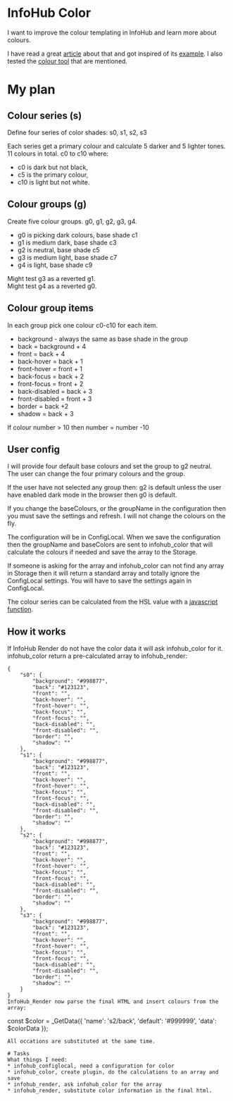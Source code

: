 # InfoHub Color

I want to improve the colour templating in InfoHub and learn more about colours.

I have read a great [article](https://www.smashingmagazine.com/2020/08/application-color-schemes-css-custom-properties/)
about that and got inspired of its [example](https://codepen.io/smashingmag/pen/LYNEXdw). I also tested
the [colour tool](https://paletton.com/#uid=74H0X0kllllaFw0g0qFpxgxw0aF) that are mentioned.

# My plan

## Colour series (s)

Define four series of color shades: s0, s1, s2, s3

Each series get a primary colour and calculate 5 darker and 5 lighter tones. 11 colours in total. c0 to c10 where:

* c0 is dark but not black,
* c5 is the primary colour,
* c10 is light but not white.

## Colour groups (g)

Create five colour groups. g0, g1, g2, g3, g4.

* g0 is picking dark colours, base shade c1
* g1 is medium dark, base shade c3
* g2 is neutral, base shade c5
* g3 is medium light, base shade c7
* g4 is light, base shade c9

Might test g3 as a reverted g1.  
Might test g4 as a reverted g0.

## Colour group items

In each group pick one colour c0-c10 for each item.

* background - always the same as base shade in the group
* back = background + 4
* front = back + 4
* back-hover = back + 1
* front-hover = front + 1
* back-focus = back + 2
* front-focus = front + 2
* back-disabled = back + 3
* front-disabled = front + 3
* border = back +2
* shadow = back + 3

If colour number > 10 then number = number -10

## User config

I will provide four default base colours and set the group to g2 neutral.  
The user can change the four primary colours and the group.

If the user have not selected any group then: g2 is default unless the user have enabled dark mode in the browser then
g0 is default.

If you change the baseColours, or the groupName in the configuration then you must save the settings and refresh. I will
not change the colours on the fly.

The configuration will be in ConfigLocal. When we save the configuration then the groupName and baseColors are sent to
infohub_color that will calculate the colours if needed and save the array to the Storage.

If someone is asking for the array and infohub_color can not find any array in Storage then it will return a standard array
and totally ignore the ConfigLocal settings. You will have to save the settings again in ConfigLocal.

The colour series can be calculated from the HSL value with
a [javascript function](https://gist.github.com/vahidk/05184faf3d92a0aa1b46aeaa93b07786).

## How it works

If InfoHub Render do not have the color data it will ask infohub_color for it. infohub_color return a pre-calculated
array to infohub_render:

```  
{
    "s0": {
        "background": "#998877",
        "back": "#123123",
        "front": "",
        "back-hover": "",
        "front-hover": "",
        "back-focus": "",
        "front-focus": "",
        "back-disabled": "", 
        "front-disabled": "", 
        "border": "",
        "shadow": ""
    },
    "s1": {
        "background": "#998877",
        "back": "#123123",
        "front": "",
        "back-hover": "",
        "front-hover": "",
        "back-focus": "",
        "front-focus": "",
        "back-disabled": "", 
        "front-disabled": "", 
        "border": "",
        "shadow": ""
    },
    "s2": {
        "background": "#998877",
        "back": "#123123",
        "front": "",
        "back-hover": "",
        "front-hover": "",
        "back-focus": "",
        "front-focus": "",
        "back-disabled": "", 
        "front-disabled": "", 
        "border": "",
        "shadow": ""
    },
    "s3": {
        "background": "#998877",
        "back": "#123123",
        "front": "",
        "back-hover": "",
        "front-hover": "",
        "back-focus": "",
        "front-focus": "",
        "back-disabled": "", 
        "front-disabled": "", 
        "border": "",
        "shadow": ""
    }
}
InfoHub_Render now parse the final HTML and insert colours from the array:
```  

const $color = _GetData({
'name': 's2/back',
'default': '#999999',
'data': $colorData });

```
All occations are substituted at the same time.

# Tasks
What things I need:
* infohub_configlocal, need a configuration for color
* infohub_color, create plugin, do the calculations to an array and save
* infohub_render, ask infohub_color for the array
* infohub_render, substitute color information in the final html.
